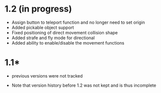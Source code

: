 1.2  (in progress)
===
- Assign button to teleport function and no longer need to set origin
- Added pickable object support
- Fixed positioning of direct movement collision shape
- Added strafe and fly mode for directional 
- Added ability to enable/disable the movement functions

1.1*
====
- previous versions were not tracked

* Note that version history before 1.2 was not kept and is thus incomplete
